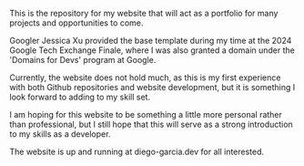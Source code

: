 This is the repository for my website that will act as a portfolio for many projects and opportunities to come.

Googler Jessica Xu provided the base template during my time at the 2024 Google Tech Exchange Finale, where 
I was also granted a domain under the 'Domains for Devs' program at Google. 

Currently, the website does not hold much, as this is my first experience with both Github repositories and 
website development, but it is something I look forward to adding to my skill set.

I am hoping for this website to be something a little more personal rather than professional, but I still 
hope that this will serve as a strong introduction to my skills as a developer.

The website is up and running at diego-garcia.dev for all interested.
